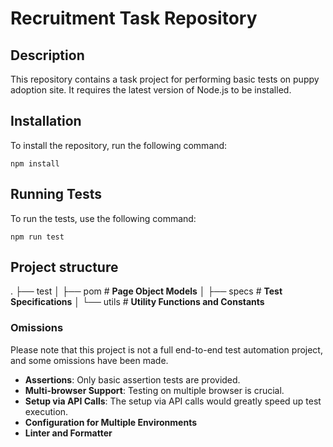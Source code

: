 
# Recruitment Task Repository

## Description

This repository contains a task project for performing basic tests on puppy adoption site. 
It requires the latest version of Node.js to be installed.

## Installation

To install the repository, run the following command:

    npm install
    
## Running Tests

To run the tests, use the following command:

	npm run test
	
## Project structure
.
├── test
│   ├── pom             # **Page Object Models**
│   ├── specs           # **Test Specifications**
│   └── utils             # **Utility Functions and Constants**


### Omissions
Please note that this project is not a full end-to-end test automation project, and some omissions have been made.

- **Assertions**: Only basic assertion tests are provided.
- **Multi-browser Support**: Testing on multiple browser is crucial.
- **Setup via API Calls**: The setup via API calls would greatly speed up test execution.
- **Configuration for Multiple Environments**
- **Linter and Formatter**


